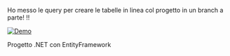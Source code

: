Ho messo le query per creare le tabelle in linea col progetto in un branch a parte!  !!

[![Demo](https://img.youtube.com/vi/xKgXkmXjBeE/0.jpg)](https://www.youtube.com/watch?v=xKgXkmXjBeE)

Progetto .NET con EntityFramework

